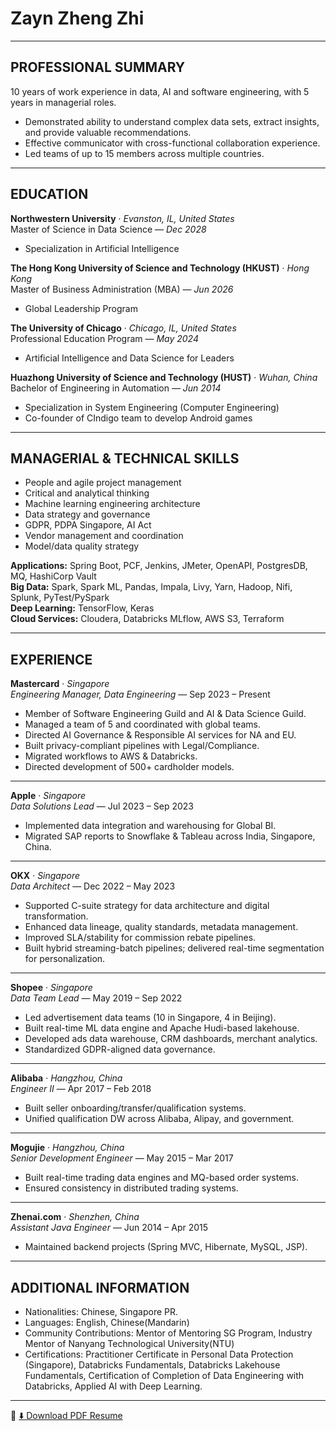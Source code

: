 # Zayn Zheng Zhi

---

## PROFESSIONAL SUMMARY
10 years of work experience in data, AI and software engineering, with 5 years in managerial roles.  

- Demonstrated ability to understand complex data sets, extract insights, and provide valuable recommendations.  
- Effective communicator with cross-functional collaboration experience.  
- Led teams of up to 15 members across multiple countries.  

---

## EDUCATION

**Northwestern University** · *Evanston, IL, United States*  
Master of Science in Data Science — *Dec 2028*  
- Specialization in Artificial Intelligence  

**The Hong Kong University of Science and Technology (HKUST)** · *Hong Kong*  
Master of Business Administration (MBA) — *Jun 2026*  
- Global Leadership Program  

**The University of Chicago** · *Chicago, IL, United States*  
Professional Education Program — *May 2024*  
- Artificial Intelligence and Data Science for Leaders  

**Huazhong University of Science and Technology (HUST)** · *Wuhan, China*  
Bachelor of Engineering in Automation — *Jun 2014*  
- Specialization in System Engineering (Computer Engineering)  
- Co-founder of CIndigo team to develop Android games  

---

## MANAGERIAL & TECHNICAL SKILLS
- People and agile project management  
- Critical and analytical thinking  
- Machine learning engineering architecture  
- Data strategy and governance  
- GDPR, PDPA Singapore, AI Act  
- Vendor management and coordination  
- Model/data quality strategy  

**Applications:** Spring Boot, PCF, Jenkins, JMeter, OpenAPI, PostgresDB, MQ, HashiCorp Vault  
**Big Data:** Spark, Spark ML, Pandas, Impala, Livy, Yarn, Hadoop, Nifi, Splunk, PyTest/PySpark  
**Deep Learning:** TensorFlow, Keras  
**Cloud Services:** Cloudera, Databricks MLflow, AWS S3, Terraform  

---

## EXPERIENCE

**Mastercard** · *Singapore*  
*Engineering Manager, Data Engineering* — Sep 2023 – Present  

- Member of Software Engineering Guild and AI & Data Science Guild.  
- Managed a team of 5 and coordinated with global teams.  
- Directed AI Governance & Responsible AI services for NA and EU.  
- Built privacy-compliant pipelines with Legal/Compliance.  
- Migrated workflows to AWS & Databricks.  
- Directed development of 500+ cardholder models.  

---

**Apple** · *Singapore*  
*Data Solutions Lead* — Jul 2023 – Sep 2023  

- Implemented data integration and warehousing for Global BI.  
- Migrated SAP reports to Snowflake & Tableau across India, Singapore, China.  

---

**OKX** · *Singapore*  
*Data Architect* — Dec 2022 – May 2023  

- Supported C-suite strategy for data architecture and digital transformation.  
- Enhanced data lineage, quality standards, metadata management.  
- Improved SLA/stability for commission rebate pipelines.  
- Built hybrid streaming-batch pipelines; delivered real-time segmentation for personalization.  

---

**Shopee** · *Singapore*  
*Data Team Lead* — May 2019 – Sep 2022  

- Led advertisement data teams (10 in Singapore, 4 in Beijing).  
- Built real-time ML data engine and Apache Hudi-based lakehouse.  
- Developed ads data warehouse, CRM dashboards, merchant analytics.  
- Standardized GDPR-aligned data governance.  

---

**Alibaba** · *Hangzhou, China*  
*Engineer II* — Apr 2017 – Feb 2018  

- Built seller onboarding/transfer/qualification systems.  
- Unified qualification DW across Alibaba, Alipay, and government.  

---

**Mogujie** · *Hangzhou, China*  
*Senior Development Engineer* — May 2015 – Mar 2017  

- Built real-time trading data engines and MQ-based order systems.  
- Ensured consistency in distributed trading systems.  

---

**Zhenai.com** · *Shenzhen, China*  
*Assistant Java Engineer* — Jun 2014 – Apr 2015  

- Maintained backend projects (Spring MVC, Hibernate, MySQL, JSP).  

---

## ADDITIONAL INFORMATION
- Nationalities: Chinese, Singapore PR.
- Languages: English, Chinese(Mandarin)
- Community Contributions: Mentor of Mentoring SG Program, Industry Mentor of Nanyang Technological University(NTU)
- Certifications: Practitioner Certificate in Personal Data Protection (Singapore), Databricks Fundamentals, Databricks Lakehouse Fundamentals, Certification of Completion of Data Engineering with Databricks, Applied AI with Deep Learning.
 

---

📄 [⬇️ Download PDF Resume](resume.pdf)
